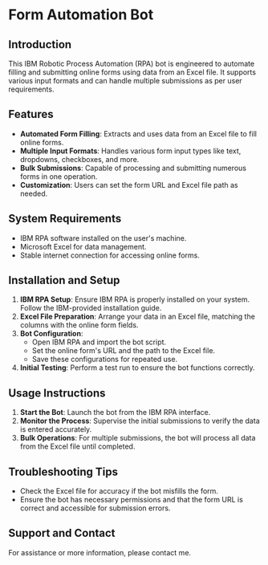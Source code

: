# Form Automation Bot

## Introduction

This IBM Robotic Process Automation (RPA) bot is engineered to automate filling and submitting online forms using data from an Excel file. It supports various input formats and can handle multiple submissions as per user requirements.

## Features

- **Automated Form Filling**: Extracts and uses data from an Excel file to fill online forms.
- **Multiple Input Formats**: Handles various form input types like text, dropdowns, checkboxes, and more.
- **Bulk Submissions**: Capable of processing and submitting numerous forms in one operation.
- **Customization**: Users can set the form URL and Excel file path as needed.

## System Requirements

- IBM RPA software installed on the user's machine.
- Microsoft Excel for data management.
- Stable internet connection for accessing online forms.

## Installation and Setup

1. **IBM RPA Setup**: Ensure IBM RPA is properly installed on your system. Follow the IBM-provided installation guide.
2. **Excel File Preparation**: Arrange your data in an Excel file, matching the columns with the online form fields.
3. **Bot Configuration**:
    - Open IBM RPA and import the bot script.
    - Set the online form's URL and the path to the Excel file.
    - Save these configurations for repeated use.
4. **Initial Testing**: Perform a test run to ensure the bot functions correctly.

## Usage Instructions

1. **Start the Bot**: Launch the bot from the IBM RPA interface.
2. **Monitor the Process**: Supervise the initial submissions to verify the data is entered accurately.
3. **Bulk Operations**: For multiple submissions, the bot will process all data from the Excel file until completed.

## Troubleshooting Tips

- Check the Excel file for accuracy if the bot misfills the form.
- Ensure the bot has necessary permissions and that the form URL is correct and accessible for submission errors.

## Support and Contact

For assistance or more information, please contact me.

